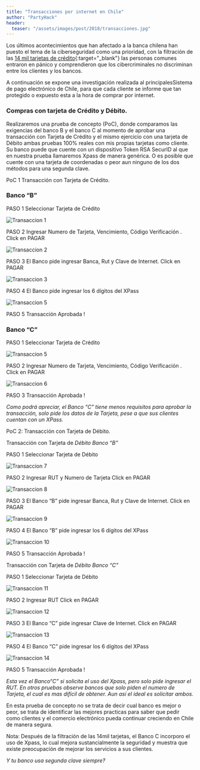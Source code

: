 ```yaml
---
title: "Transacciones por internet en Chile"
author: "PartyHack"
header: 
  teaser: "/assets/images/post/2018/transacciones.jpg"
---
```


Los últimos acontecimientos que han afectado a la banca chilena han puesto el tema de la ciberseguridad como una prioridad, con la filtración de las [14 mil tarjetas de crédito](https://www.biobiochile.cl/noticias/nacional/chile/2018/07/25/hackers-filtran-documento-con-14-mil-tarjetas-de-credito-de-clientes-de-bancos-chilenos.shtml){:target="_blank"} las personas comunes entraron en pánico y comprendieron que los cibercriminales no discriminan entre los clientes y los bancos.

A continuación se expone una investigación realizada al principalesSistema de pago electrónico de Chile, para que cada cliente se informe que tan protegido o expuesto esta a la hora de comprar por internet.

### Compras con tarjeta de Crédito y Débito.

Realizaremos una prueba de concepto (PoC), donde comparamos las exigencias del banco B y el banco C al momento de aprobar una transacción con Tarjeta de Crédito y el mismo ejercicio con una tarjeta de Débito ambas pruebas 100% reales con mis propias tarjetas como cliente.
Su banco puede que cuente con un dispositivo Token RSA SecurID al que en nuestra prueba llamaremos Xpass de manera genérica. O es posible que cuente con una tarjeta de coordenadas o peor aun ninguno de los dos métodos para una segunda clave.

PoC 1 Transacción con Tarjeta de Crédito.

### Banco “B”

PASO 1 Seleccionar Tarjeta de Crédito

![Transaccion 1](/assets/images/post/2018/transacciones-B1.png)

PASO 2 Ingresar Numero de Tarjeta, Vencimiento, Código Verificación . Click en PAGAR

![Transaccion 2](/assets/images/post/2018/transacciones-B2.png)

PASO 3 El Banco pide ingresar Banca, Rut y Clave de Internet. Click en PAGAR

![Transaccion 3](/assets/images/post/2018/transacciones-B3.png)

PASO 4 El Banco pide ingresar los 6 dígitos del XPass

![Transaccion 5](/assets/images/post/2018/transacciones-B4.png)

PASO 5 Transacción Aprobada !

### Banco “C”

PASO 1 Seleccionar Tarjeta de Crédito

![Transaccion 5](/assets/images/post/2018/transacciones-B1.png)

PASO 2 Ingresar Numero de Tarjeta, Vencimiento, Código Verificación . Click en PAGAR

![Transaccion 6](/assets/images/post/2018/transacciones-C2.png)

PASO 3 Transacción Aprobada !

*Como podrá apreciar, el Banco “C” tiene menos requisitos para aprobar la transacción, solo pide los datos de la Tarjeta, pese a que sus clientes cuentan con un XPass.*

PoC 2: Transacción con Tarjeta de Débito.

Transacción con Tarjeta de *Débito Banco “B”*

PASO 1 Seleccionar Tarjeta de Débito

![Transaccion 7](/assets/images/post/2018/transacciones-B1.png)

PASO 2 Ingresar RUT y Numero de Tarjeta Click en PAGAR

![Transaccion 8](/assets/images/post/2018/transacciones-D2.png)

PASO 3 El Banco “B” pide ingresar Banca, Rut y Clave de Internet. Click en PAGAR

![Transaccion 9](/assets/images/post/2018/transacciones-D3.png)

PASO 4 El Banco “B” pide ingresar los 6 dígitos del XPass

![Transaccion 10](/assets/images/post/2018/transacciones-D4.png)

PASO 5 Transacción Aprobada !

Transacción con Tarjeta de *Débito Banco “C”*

PASO 1 Seleccionar Tarjeta de Débito

![Transaccion 11](/assets/images/post/2018/transacciones-B1.png)

PASO 2 Ingresar RUT Click en PAGAR

![Transaccion 12](/assets/images/post/2018/transacciones-E2.png)

PASO 3 El Banco “C” pide ingresar Clave de Internet. Click en PAGAR

![Transaccion 13](/assets/images/post/2018/transacciones-E3.png)

PASO 4 El Banco “C” pide ingresar los 6 dígitos del XPass

![Transaccion 14](/assets/images/post/2018/transacciones-E4.png)

PASO 5 Transacción Aprobada !

*Esta vez el Banco“C” si solicita el uso del Xpass, pero solo pide ingresar el RUT. En otros pruebas observe bancos que solo piden el numero de Tarjeta, el cual es mas difícil de obtener. Aun así el ideal es solicitar ambos.*

En esta prueba de concepto no se trata de decir cual banco es mejor o peor, se trata de identificar las mejores practicas para saber que pedir como clientes y el comercio electrónico pueda continuar creciendo en Chile de manera segura.

Nota: Después de la filtración de las 14mil tarjetas, el Banco C incorporo el uso de Xpass, lo cual mejora sustancialmente la seguridad y muestra que existe preocupación de mejorar los servicios a sus clientes.

*Y tu banco usa segunda clave siempre?*

